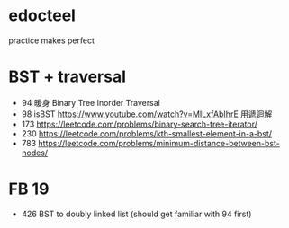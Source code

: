 # edocteel
practice makes perfect

# BST + traversal
- 94 暖身 Binary Tree Inorder Traversal
- 98 isBST https://www.youtube.com/watch?v=MILxfAbIhrE 用遞迴解
- 173 https://leetcode.com/problems/binary-search-tree-iterator/
- 230 https://leetcode.com/problems/kth-smallest-element-in-a-bst/
- 783 https://leetcode.com/problems/minimum-distance-between-bst-nodes/

# FB 19
- 426 BST to doubly linked list (should get familiar with 94 first)
